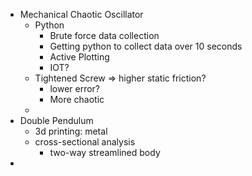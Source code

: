 - Mechanical Chaotic Oscillator
	- Python
		- Brute force data collection
		- Getting python to collect data over 10 seconds
		- Active Plotting
		- IOT?
	- Tightened Screw => higher static friction?
		- lower error?
		- More chaotic
	- 
- Double Pendulum
	- 3d printing: metal
	- cross-sectional analysis
		- two-way streamlined body
- 